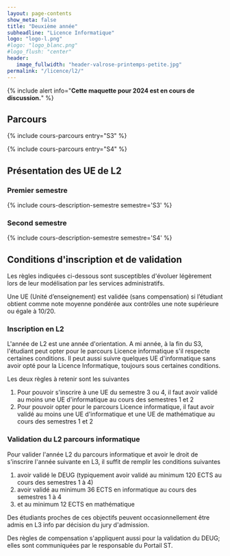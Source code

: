 ```yaml
---
layout: page-contents
show_meta: false
title: "Deuxième année"
subheadline: "Licence Informatique"
logo: "logo-l.png"
#logo: "logo_blanc.png"
#logo_flush: "center"
header:
   image_fullwidth: "header-valrose-printemps-petite.jpg"
permalink: "/licence/l2/"
---
```


{% include alert info="<b>Cette maquette pour 2024 est en cours de discussion.</b>" %}


## Parcours ##


{% include cours-parcours entry="S3" %}

{% include cours-parcours entry="S4" %}


## Présentation des UE de L2 ##

### Premier semestre ###

{% include cours-description-semestre semestre='S3' %}

### Second semestre ###

{% include cours-description-semestre semestre='S4' %}



## Conditions d'inscription et de validation ##

Les règles indiquées ci-dessous sont susceptibles d'évoluer légèrement lors de leur modélisation par les services administratifs.

Une UE (Unité d’enseignement) est validée (sans compensation) si l’étudiant obtient comme note moyenne pondérée aux contrôles une note supérieure ou égale à 10/20.

### Inscription en L2 ###

L'année de L2 est une année d'orientation. A mi année, à la fin du S3, l'étudiant peut opter pour le parcours Licence informatique s'il respecte certaines
conditions. Il peut aussi suivre quelques UE d'informatique sans avoir opté
pour la Licence Informatique, toujours sous certaines conditions.

Les deux règles à retenir sont les suivantes

1. Pour pouvoir s'inscrire à une UE du semestre 3 ou 4, il faut avoir validé au moins une UE d'informatique au cours des semestres 1 et 2
2. Pour pouvoir opter pour le parcours Licence informatique, il faut avoir validé au moins une UE d'informatique et une UE de mathématique au cours des semestres 1 et 2

### Validation du L2 parcours informatique ###

Pour valider l'année L2 du parcours informatique et avoir le droit de s'inscrire l'année suivante en L3, il suffit de remplir les conditions suivantes

1. avoir validé le DEUG (typiquement avoir validé au minimum 120 ECTS au cours des semestres 1 à 4)
2. avoir validé au minimum 36 ECTS en informatique au cours des semestres 1 à 4
3. et au minimum 12 ECTS en mathématique

Des étudiants proches de ces objectifs peuvent occasionnellement être admis en L3 info par décision du jury d'admission.

Des règles de compensation s'appliquent aussi pour la validation du DEUG; elles sont communiquées par le responsable du Portail ST.
